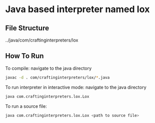 # Java based interpreter named lox

## File Structure

../java/com/craftinginterpreters/lox

## How To Run

To compile: navigate to the java directory

```sh
javac -d . com/craftinginterpreters/lox/*.java
```

To run interpreter in interactive mode: navigate to the java directory

```sh
java com.craftinginterpreters.lox.Lox
```

To run a source file:

```sh
java com.craftinginterpreters.lox.Lox <path to source file>
```
